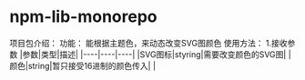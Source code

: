 # npm-lib-monorepo 
项目包介绍：
功能： 能根据主题色，来动态改变SVG图颜色
使用方法：
  1.接收参数
 |参数|类型|描述|
 |----|----|----|
 |SVG图标|styring|需要改变颜色的SVG图|
 |颜色|string|暂只接受16进制的颜色传入|
 |
